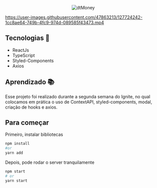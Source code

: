 <p align="center">
  <img src="https://user-images.githubusercontent.com/47863213/127724218-6f0e6bd8-8e8b-42f7-b84f-bb091c38e9c4.png" alt="dtMoney"/>
</p>

https://user-images.githubusercontent.com/47863213/127724242-1cc8ae64-749b-4fc9-974d-089585f43473.mp4

## Tecnologias 🚀

- ReactJs
- TypeScript
- Styled-Components
- Axios


## Aprendizado 📚

Esse projeto foi realizado durante a segunda semana do Ignite, no qual colocamos em prática o uso de ContextAPI, styled-components, modal, criação de hooks e axios.

## Para começar

Primeiro, instalar bibliotecas

```bash
npm install
#or
yarn add
```

Depois, pode rodar o server tranquilamente

```bash
npm start
# or
yarn start
```

